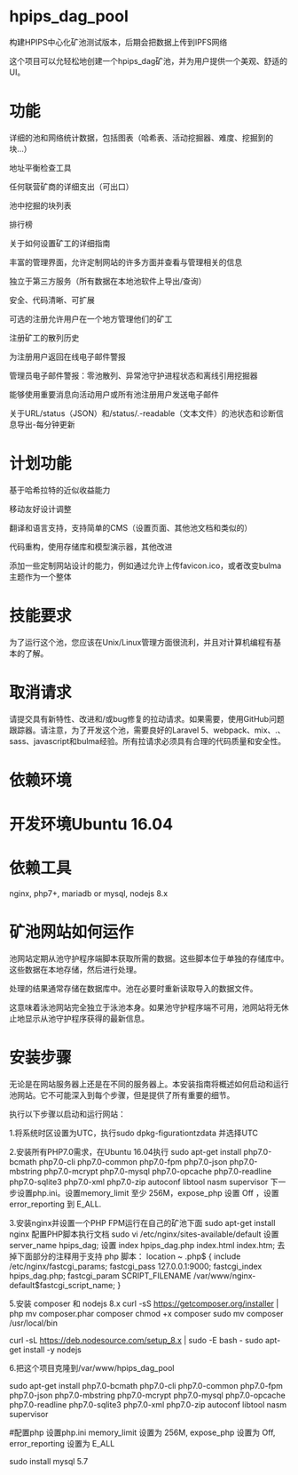 # hpips_dag_pool

构建HPIPS中心化矿池测试版本，后期会把数据上传到IPFS网络

这个项目可以允轻松地创建一个hpips_dag矿池，并为用户提供一个美观、舒适的UI。

# 功能
详细的池和网络统计数据，包括图表（哈希表、活动挖掘器、难度、挖掘到的块…）

地址平衡检查工具

任何联营矿商的详细支出（可出口）

池中挖掘的块列表

排行榜

关于如何设置矿工的详细指南

丰富的管理界面，允许定制网站的许多方面并查看与管理相关的信息

独立于第三方服务（所有数据在本地池软件上导出/查询）

安全、代码清晰、可扩展

可选的注册允许用户在一个地方管理他们的矿工

注册矿工的散列历史

为注册用户返回在线电子邮件警报

管理员电子邮件警报：零池散列、异常池守护进程状态和离线引用挖掘器

能够使用重要消息向活动用户或所有池注册用户发送电子邮件

关于URL/status（JSON）和/status/.-readable（文本文件）的池状态和诊断信息导出-每分钟更新

# 计划功能

基于哈希拉特的近似收益能力

移动友好设计调整

翻译和语言支持，支持简单的CMS（设置页面、其他池文档和类似的）

代码重构，使用存储库和模型演示器，其他改进

添加一些定制网站设计的能力，例如通过允许上传favicon.ico，或者改变bulma主题作为一个整体

# 技能要求

为了运行这个池，您应该在Unix/Linux管理方面很流利，并且对计算机编程有基本的了解。

# 取消请求

请提交具有新特性、改进和/或bug修复的拉动请求。如果需要，使用GitHub问题跟踪器。请注意，为了开发这个池，需要良好的Laravel 5、webpack、mix、.、sass、javascript和bulma经验。所有拉请求必须具有合理的代码质量和安全性。

# 依赖环境

# 开发环境Ubuntu 16.04

# 依赖工具

nginx, php7+, mariadb or mysql, nodejs 8.x

# 矿池网站如何运作

池网站定期从池守护程序端脚本获取所需的数据。这些脚本位于单独的存储库中。这些数据在本地存储，然后进行处理。

处理的结果通常存储在数据库中。池在必要时重新读取导入的数据文件。

这意味着泳池网站完全独立于泳池本身。如果池守护程序端不可用，池网站将无休止地显示从池守护程序获得的最新信息。

# 安装步骤

无论是在网站服务器上还是在不同的服务器上。本安装指南将概述如何启动和运行池网站。它不可能深入到每个步骤，但是提供了所有重要的细节。

执行以下步骤以启动和运行网站：

1.将系统时区设置为UTC，执行sudo dpkg-figurationtzdata 并选择UTC

2.安装所有PHP7.0需求，在Ubuntu 16.04执行
sudo apt-get install php7.0-bcmath php7.0-cli php7.0-common php7.0-fpm php7.0-json php7.0-mbstring php7.0-mcrypt php7.0-mysql php7.0-opcache php7.0-readline php7.0-sqlite3 php7.0-xml php7.0-zip autoconf libtool nasm supervisor
下一步设置php.ini。设置memory_limit 至少 256M，expose_php 设置 Off ，设置 error_reporting 到 E_ALL.

3.安装nginx并设置一个PHP FPM运行在自己的矿池下面
sudo apt-get install nginx
配置PHP脚本执行文档
sudo vi /etc/nginx/sites-available/default
设置 server_name hpips_dag;
设置 index hpips_dag.php index.html index.htm;
去掉下面部分的注释用于支持 php 脚本： 
location ~ \.php$ {
include /etc/nginx/fastcgi_params; 
fastcgi_pass 127.0.0.1:9000;
fastcgi_index hpips_dag.php;
fastcgi_param SCRIPT_FILENAME /var/www/nginx-default$fastcgi_script_name;
}

5.安装 composer 和 nodejs 8.x
 curl -sS https://getcomposer.org/installer | php
 mv composer.phar composer
 chmod +x composer
 sudo mv composer /usr/local/bin
 
 curl -sL https://deb.nodesource.com/setup_8.x | sudo -E bash -
 sudo apt-get install -y nodejs
 
 6.把这个项目克隆到/var/www/hpips_dag_pool
 

sudo apt-get install php7.0-bcmath php7.0-cli php7.0-common php7.0-fpm php7.0-json php7.0-mbstring php7.0-mcrypt php7.0-mysql php7.0-opcache php7.0-readline php7.0-sqlite3 php7.0-xml php7.0-zip autoconf libtool nasm supervisor

#配置php 设置php.ini memory_limit 设置为 256M, expose_php 设置为 Off, error_reporting 设置为 E_ALL

sudo install mysql 5.7
